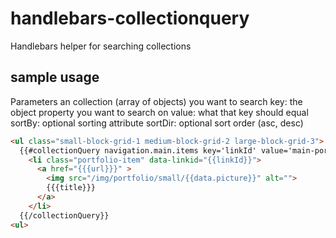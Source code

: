 # handlebars-collectionquery
Handlebars helper for searching collections


## sample usage

Parameters
an collection (array of objects) you want to search
key: the object property you want to search on
value: what that key should equal
sortBy: optional sorting attribute
sortDir: optional sort order (asc, desc)

```html
<ul class="small-block-grid-1 medium-block-grid-2 large-block-grid-3">
  {{#collectionQuery navigation.main.items key='linkId' value='main-portfolio' sortBy='data.menu-sortdate' sortDir='desc'}}
    <li class="portfolio-item" data-linkid="{{linkId}}">
      <a href="{{{url}}}" >
        <img src="/img/portfolio/small/{{data.picture}}" alt="">
        {{{title}}}
      </a>
    </li>
  {{/collectionQuery}}
<ul>
```